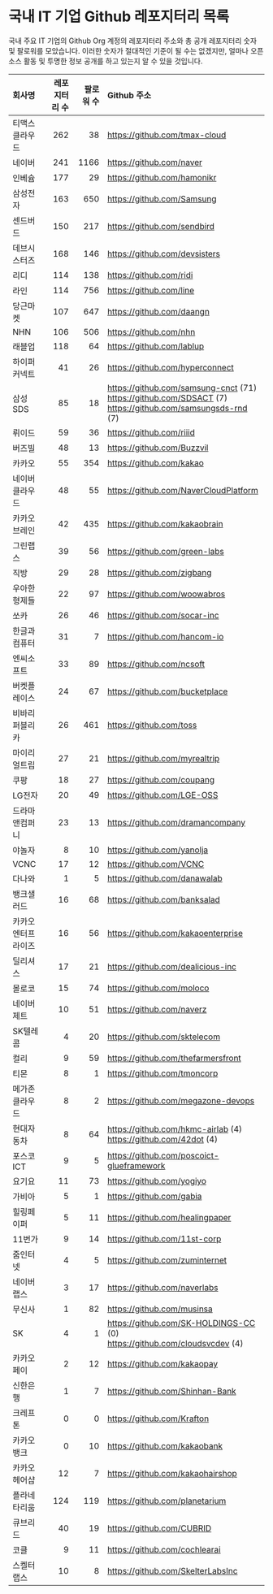 # 국내 IT 기업 Github 레포지터리 목록
국내 주요 IT 기업의 Github Org 계정의 레포지터리 주소와 총 공개 레포지터리 숫자 및 팔로워를 모았습니다. 이러한 숫자가 절대적인 기준이 될 수는 없겠지만, 얼마나 오픈 소스 활동 및 투명한 정보 공개를 하고 있는지 알 수 있을 것입니다.

<!-- MARKDOWN_TABLE(GITHUB): START -->

| **회사명** | **레포지터리 수** | **팔로워 수** | **Github 주소** |
|:---|---:|---:|:---|
| 티맥스클라우드 | 262 | 38 | https://github.com/tmax-cloud |
| 네이버 | 241 | 1166 | https://github.com/naver |
| 인베슘 | 177 | 29 | https://github.com/hamonikr |
| 삼성전자 | 163 | 650 | https://github.com/Samsung |
| 센드버드 | 150 | 217 | https://github.com/sendbird |
| 데브시스터즈 | 168 | 146 | https://github.com/devsisters |
| 리디 | 114 | 138 | https://github.com/ridi |
| 라인 | 114 | 756 | https://github.com/line |
| 당근마켓 | 107 | 647 | https://github.com/daangn |
| NHN | 106 | 506 | https://github.com/nhn |
| 래블업 | 118 | 64 | https://github.com/lablup |
| 하이퍼커넥트 | 41 | 26 | https://github.com/hyperconnect |
| 삼성SDS | 85 | 18 | https://github.com/samsung-cnct (71)<br />https://github.com/SDSACT (7)<br />https://github.com/samsungsds-rnd (7) |
| 뤼이드 | 59 | 36 | https://github.com/riiid |
| 버즈빌 | 48 | 13 | https://github.com/Buzzvil |
| 카카오 | 55 | 354 | https://github.com/kakao |
| 네이버클라우드 | 48 | 55 | https://github.com/NaverCloudPlatform |
| 카카오브레인 | 42 | 435 | https://github.com/kakaobrain |
| 그린랩스 | 39 | 56 | https://github.com/green-labs |
| 직방 | 29 | 28 | https://github.com/zigbang |
| 우아한형제들 | 22 | 97 | https://github.com/woowabros |
| 쏘카 | 26 | 46 | https://github.com/socar-inc |
| 한글과컴퓨터 | 31 | 7 | https://github.com/hancom-io |
| 엔씨소프트 | 33 | 89 | https://github.com/ncsoft |
| 버켓플레이스 | 24 | 67 | https://github.com/bucketplace |
| 비바리퍼블리카 | 26 | 461 | https://github.com/toss |
| 마이리얼트립 | 27 | 21 | https://github.com/myrealtrip |
| 쿠팡 | 18 | 27 | https://github.com/coupang |
| LG전자 | 20 | 49 | https://github.com/LGE-OSS |
| 드라마앤컴퍼니 | 23 | 13 | https://github.com/dramancompany |
| 야놀자 | 8 | 10 | https://github.com/yanolja |
| VCNC | 17 | 12 | https://github.com/VCNC |
| 다나와 | 1 | 5 | https://github.com/danawalab |
| 뱅크샐러드 | 16 | 68 | https://github.com/banksalad |
| 카카오엔터프라이즈 | 16 | 56 | https://github.com/kakaoenterprise |
| 딜리셔스 | 17 | 21 | https://github.com/dealicious-inc |
| 몰로코 | 15 | 74 | https://github.com/moloco |
| 네이버제트 | 10 | 51 | https://github.com/naverz |
| SK텔레콤 | 4 | 20 | https://github.com/sktelecom |
| 컬리 | 9 | 59 | https://github.com/thefarmersfront |
| 티몬 | 8 | 1 | https://github.com/tmoncorp |
| 메가존클라우드 | 8 | 2 | https://github.com/megazone-devops |
| 현대자동차 | 8 | 64 | https://github.com/hkmc-airlab (4)<br />https://github.com/42dot (4) |
| 포스코ICT | 9 | 5 | https://github.com/poscoict-glueframework |
| 요기요 | 11 | 73 | https://github.com/yogiyo |
| 가비아 | 5 | 1 | https://github.com/gabia |
| 힐링페이퍼 | 5 | 11 | https://github.com/healingpaper |
| 11번가 | 9 | 14 | https://github.com/11st-corp |
| 줌인터넷 | 4 | 5 | https://github.com/zuminternet |
| 네이버랩스 | 3 | 17 | https://github.com/naverlabs |
| 무신사 | 1 | 82 | https://github.com/musinsa |
| SK | 4 | 1 | https://github.com/SK-HOLDINGS-CC (0)<br />https://github.com/cloudsvcdev (4) |
| 카카오페이 | 2 | 12 | https://github.com/kakaopay |
| 신한은행 | 1 | 7 | https://github.com/Shinhan-Bank |
| 크레프톤 | 0 | 0 | https://github.com/Krafton |
| 카카오뱅크 | 0 | 10 | https://github.com/kakaobank |
| 카카오헤어샵 | 12 | 7 | https://github.com/kakaohairshop |
| 플라네타리움 | 124 | 119 | https://github.com/planetarium |
| 큐브리드 | 40 | 19 | https://github.com/CUBRID |
| 코클 | 9 | 11 | https://github.com/cochlearai |
| 스켈터랩스 | 10 | 8 | https://github.com/SkelterLabsInc |

<!-- MARKDOWN_TABLE(GITHUB): END -->
